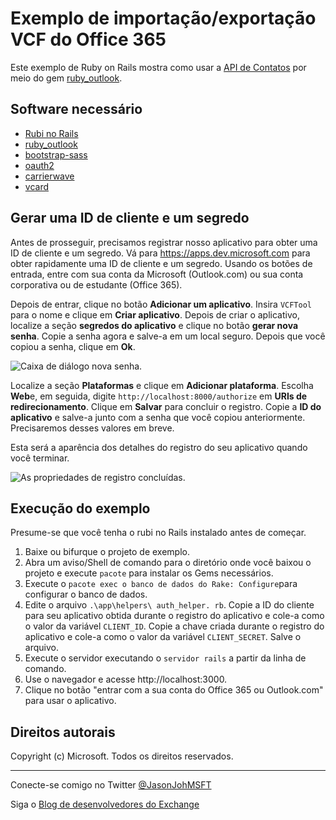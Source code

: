 # Exemplo de importação/exportação VCF do Office 365 #

Este exemplo de Ruby on Rails mostra como usar a [API de Contatos](https://msdn.microsoft.com/office/office365/APi/contacts-rest-operations) por meio do gem [ruby\_outlook](http://github.com/jasonjoh/ruby_outlook).

## Software necessário ##

- [Rubi no Rails](http://rubyonrails.org/)
- [ruby\_outlook](http://github.com/jasonjoh/ruby_outlook)
- [bootstrap-sass](https://rubygems.org/gems/bootstrap-sass)
- [oauth2](https://rubygems.org/gems/oauth2)
- [carrierwave](https://rubygems.org/gems/carrierwave)
- [vcard](https://rubygems.org/gems/vcard)

## Gerar uma ID de cliente e um segredo ###

Antes de prosseguir, precisamos registrar nosso aplicativo para obter uma ID de cliente e um segredo. Vá para https://apps.dev.microsoft.com para obter rapidamente uma ID de cliente e um segredo. Usando os botões de entrada, entre com sua conta da Microsoft (Outlook.com) ou sua conta corporativa ou de estudante (Office 365).

Depois de entrar, clique no botão **Adicionar um aplicativo**. Insira `VCFTool` para o nome e clique em **Criar aplicativo**. Depois de criar o aplicativo, localize a seção **segredos do aplicativo** e clique no botão **gerar nova senha**. Copie a senha agora e salve-a em um local seguro. Depois que você copiou a senha, clique em **Ok**.

![Caixa de diálogo nova senha.](./readme-images/app-new-password.PNG)

Localize a seção **Plataformas** e clique em **Adicionar plataforma**. Escolha **Web**e, em seguida, digite `http://localhost:8000/authorize` em **URIs de redirecionamento**. Clique em **Salvar** para concluir o registro. Copie a **ID do aplicativo** e salve-a junto com a senha que você copiou anteriormente. Precisaremos desses valores em breve.

Esta será a aparência dos detalhes do registro do seu aplicativo quando você terminar.

![As propriedades de registro concluídas.](./readme-images/app-registration.PNG)

## Execução do exemplo ##

Presume-se que você tenha o rubi no Rails instalado antes de começar.

1. Baixe ou bifurque o projeto de exemplo.
1. Abra um aviso/Shell de comando para o diretório onde você baixou o projeto e execute `pacote` para instalar os Gems necessários.
1. Execute o `pacote exec o banco de dados do Rake: Configure`para configurar o banco de dados.
1. Edite o arquivo `.\app\helpers\ auth_helper. rb`. Copie a ID do cliente para seu aplicativo obtida durante o registro do aplicativo e cole-a como o valor da variável `CLIENT_ID`. Copie a chave criada durante o registro do aplicativo e cole-a como o valor da variável `CLIENT_SECRET`. Salve o arquivo.
1. Execute o servidor executando o `servidor rails` a partir da linha de comando.
1. Use o navegador e acesse http://localhost:3000.
1. Clique no botão "entrar com a sua conta do Office 365 ou Outlook.com" para usar o aplicativo.

## Direitos autorais ##

Copyright (c) Microsoft. Todos os direitos reservados.

----------
Conecte-se comigo no Twitter [@JasonJohMSFT](https://twitter.com/JasonJohMSFT)

Siga o [Blog de desenvolvedores do Exchange](http://blogs.msdn.com/b/exchangedev/)